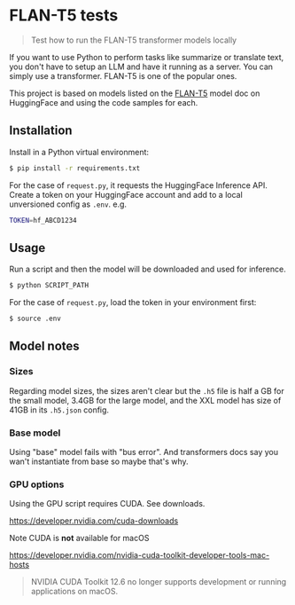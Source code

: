 # FLAN-T5 tests
> Test how to run the FLAN-T5 transformer models locally

If you want to use Python to perform tasks like summarize or translate text, you don't have to setup an LLM and have it running as a server. You can simply use a transformer. FLAN-T5 is one of the popular ones.

This project is based on models listed on the [FLAN-T5](https://huggingface.co/docs/transformers/main/en/model_doc/flan-t5) model doc on HuggingFace and using the code samples for each.


## Installation

Install in a Python virtual environment:

```sh
$ pip install -r requirements.txt
```

For the case of `request.py`, it requests the HuggingFace Inference API. Create a token on your HuggingFace account and add to a local unversioned config as `.env`. e.g.

```bash
TOKEN=hf_ABCD1234
```

## Usage

Run a script and then the model will be downloaded and used for inference.

```sh
$ python SCRIPT_PATH
```

For the case of `request.py`, load the token in your environment first:

```sh
$ source .env
```


## Model notes

### Sizes

Regarding model sizes, the sizes aren't clear but the `.h5` file is half a GB for the small model, 3.4GB for the large model, and the XXL model has size of 41GB in its `.h5.json` config.

### Base model

Using "base" model fails with "bus error". And transformers docs say you wan't instantiate from base so maybe that's why.

### GPU options

Using the GPU script requires CUDA. See downloads.

https://developer.nvidia.com/cuda-downloads

Note CUDA is **not** available for macOS

https://developer.nvidia.com/nvidia-cuda-toolkit-developer-tools-mac-hosts

> NVIDIA CUDA Toolkit 12.6 no longer supports development or running applications on macOS.
